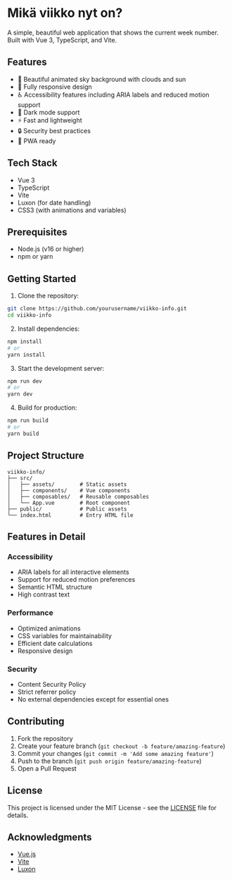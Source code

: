 # Mikä viikko nyt on?

A simple, beautiful web application that shows the current week number. Built with Vue 3, TypeScript, and Vite.

## Features

- 🎨 Beautiful animated sky background with clouds and sun
- 📱 Fully responsive design
- ♿ Accessibility features including ARIA labels and reduced motion support
- 🌙 Dark mode support
- ⚡ Fast and lightweight
- 🔒 Security best practices
- 📱 PWA ready

## Tech Stack

- Vue 3
- TypeScript
- Vite
- Luxon (for date handling)
- CSS3 (with animations and variables)

## Prerequisites

- Node.js (v16 or higher)
- npm or yarn

## Getting Started

1. Clone the repository:

```bash
git clone https://github.com/yourusername/viikko-info.git
cd viikko-info
```

2. Install dependencies:

```bash
npm install
# or
yarn install
```

3. Start the development server:

```bash
npm run dev
# or
yarn dev
```

4. Build for production:

```bash
npm run build
# or
yarn build
```

## Project Structure

```
viikko-info/
├── src/
│   ├── assets/        # Static assets
│   ├── components/    # Vue components
│   ├── composables/   # Reusable composables
│   └── App.vue        # Root component
├── public/            # Public assets
└── index.html         # Entry HTML file
```

## Features in Detail

### Accessibility

- ARIA labels for all interactive elements
- Support for reduced motion preferences
- Semantic HTML structure
- High contrast text

### Performance

- Optimized animations
- CSS variables for maintainability
- Efficient date calculations
- Responsive design

### Security

- Content Security Policy
- Strict referrer policy
- No external dependencies except for essential ones

## Contributing

1. Fork the repository
2. Create your feature branch (`git checkout -b feature/amazing-feature`)
3. Commit your changes (`git commit -m 'Add some amazing feature'`)
4. Push to the branch (`git push origin feature/amazing-feature`)
5. Open a Pull Request

## License

This project is licensed under the MIT License - see the [LICENSE](LICENSE) file for details.

## Acknowledgments

- [Vue.js](https://vuejs.org/)
- [Vite](https://vitejs.dev/)
- [Luxon](https://moment.github.io/luxon/)
